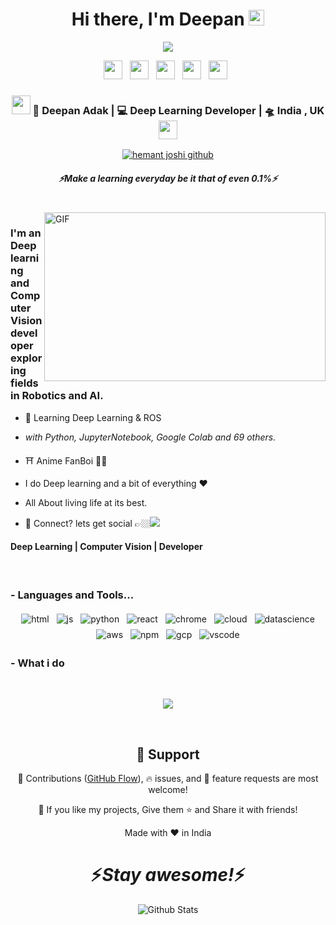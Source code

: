 <div align="center">
   <h1>Hi there, I'm Deepan <img src="https://media.giphy.com/media/hvRJCLFzcasrR4ia7z/giphy.gif" width="25px"> </h1>
   
   
   <img src="https://pronoun.cyou/x/y?subject=He&object=Him&height=20"> 
</div>

<p align='center'>
   <a href="www.linkedin.com/in/deepan-adak"><img height="30" src="https://raw.githubusercontent.com/mr-prometheus/README.md/main/linkedin.png?raw=true"></a>&nbsp;&nbsp;
<a href="https://twitter.com/8bithemant"><img height="30" src="https://raw.githubusercontent.com/mr-prometheus/README.md/main/twitter.png?raw=true"></a>&nbsp;&nbsp;
<a href="https://dev.to/hemant"><img height="30" src="https://raw.githubusercontent.com/mr-prometheus/README.md/main/devto.png?raw=true"></a>&nbsp;&nbsp;
<a href="https://www.facebook.com/trinnwin"><img height="30" src="https://raw.githubusercontent.com/mr-prometheus/README.md/main/spotify.png?raw=true"></a>&nbsp;&nbsp;
 <a href="https://www.coffee.com/hemant"><img height="30" src="https://raw.githubusercontent.com/mr-prometheus/README.md/main/coffee.jpg?raw=true"></a>&nbsp;&nbsp;
 </p>



<div align="center">
<h3><img src="https://media.giphy.com/media/WUlplcMpOCEmTGBtBW/giphy.gif" width="30"> 🙎 Deepan Adak | 💻 Deep Learning Developer | 🛸 India , UK <img src="https://media.giphy.com/media/WUlplcMpOCEmTGBtBW/giphy.gif" width="30"></h3>
</div>



<p align="center">
   <a href="https://badges.pufler.dev/visits/mr-prometheus/README.md"> <img alt="hemant joshi github" src="https://badges.pufler.dev/visits/mr-prometheus/README.md"> </a>
 </p>
 
 <h5 align="center">
   <i>⚡️Make a learning everyday be it that of even 0.1%⚡️</i>
  </h5>
 
 
<br />
<img align="right" height="270px" width="450px" alt="GIF" src="https://media0.giphy.com/media/CVtNe84hhYF9u/giphy.gif?cid=ecf05e479hc4y6hzigpm9m1tn5caiqi15458877i5fsr690d&rid=giphy.gif&ct=g" />
<p align="center">
  <h3> I'm an Deep learning and Computer Vision developer exploring fields in Robotics and AI.</h3>
</p>

 - 🥀 Learning Deep Learning & ROS
 
 - <i>with Python, JupyterNotebook, Google Colab and 69 others.</i>
   
 - ⛩️ Anime FanBoi 🐱‍👤
 
 - I do Deep learning and a bit of everything :heart:
 
 - All About living life at its best.
 
 - 💬 Connect? lets get social 👉🏼[<img src="https://raw.githubusercontent.com/mr-prometheus/README.md/main/svg/social/twitter.svg" >](https://twitter.com/DeepanAdak)
 
 <p align="center">
  <h4> Deep Learning | Computer Vision | Developer </h4>
   </p>

<!--  -->

<p align="center" >
</p>

<br />

### - Languages and Tools...

<p align="center">
  <!-- For more icons please follow  https://github.com/MikeCodesDotNET/ColoredBadges -->
  <img src="https://raw.githubusercontent.com/mr-prometheus/README.md/main/svg/dev/languages/html.svg" alt="html" style="vertical-align:top; margin:4px">    
  <img src="https://raw.githubusercontent.com/mr-prometheus/README.md/main/svg/dev/languages/js.svg" alt="js" style="vertical-align:top; margin:4px">
  <img src="https://raw.githubusercontent.com/mr-prometheus/README.md/main/svg/dev/languages/python.svg" alt="python" style="vertical-align:top; margin:4px">
  <img src="https://raw.githubusercontent.com/mr-prometheus/README.md/main/svg/dev/frameworks/react.svg" alt="react" style="vertical-align:top; margin:4px">
  <img src="https://raw.githubusercontent.com/mr-prometheus/README.md/main/svg/dev/misc/chrome.svg" alt="chrome" style="vertical-align:top; margin:4px">
  <img src="https://raw.githubusercontent.com/mr-prometheus/README.md/main/svg/dev/misc/cloud.svg" alt="cloud" style="vertical-align:top; margin:4px">
  <img src="https://raw.githubusercontent.com/mr-prometheus/README.md/main/svg/dev/misc/datascience.svg" alt="datascience" style="vertical-align:top; margin:4px">
  <img src="https://raw.githubusercontent.com/mr-prometheus/README.md/main/svg/dev/services/aws.svg" alt="aws" style="vertical-align:top; margin:4px">
  <img src="https://raw.githubusercontent.com/mr-prometheus/README.md/main/svg/dev/services/npm.svg" alt="npm" style="vertical-align:top; margin:4px">
  <img src="https://raw.githubusercontent.com/mr-prometheus/README.md/main/svg/dev/services/gcp.svg" alt="gcp" style="vertical-align:top; margin:4px">
  <img src="https://raw.githubusercontent.com/mr-prometheus/README.md/main/svg/dev/tools/visualstudio_code.svg" alt="vscode" style="vertical-align:top; margin:4px">
</p>

<!--
### - Blogs 🌱
-->
<!--
<p align="center">
  <a href="https://dev.to/hemant">
    <img src="https://raw.githubusercontent.com/mr-prometheus/README.md/main/svg/blogs/devto.svg"> 
  </a>
</p>
-->



 ### - What i do


<br />

<p align="center">
   <img src="https://media1.giphy.com/media/qgQUggAC3Pfv687qPC/giphy.gif?cid=ecf05e47gmgmg5ni8eb5s2be7vvow6zgl4knzqrnuzpflfki&rid=giphy.gif&ct=g" />
   </p>
   
   
<br />

<h2 align="center">🤝 Support</h2>

<p align="center">🎀 Contributions (<a href="https://guides.github.com/introduction/flow" title="GitHub flow">GitHub Flow</a>), 🔥 issues, and 🥮 feature requests are most welcome!</p>

<p align="center">💙 If you like my projects, Give them ⭐ and Share it with friends!</p>
</p>
<p align="center">Made with ❤️ in India</p>

<h1 align='center'>⚡️<i>Stay awesome!</i>⚡️</h1>

<p align="center">
        <img src="https://raw.githubusercontent.com/mr-prometheus/README.md/main/svg/Bottom.svg" alt="Github Stats" />
</p>

